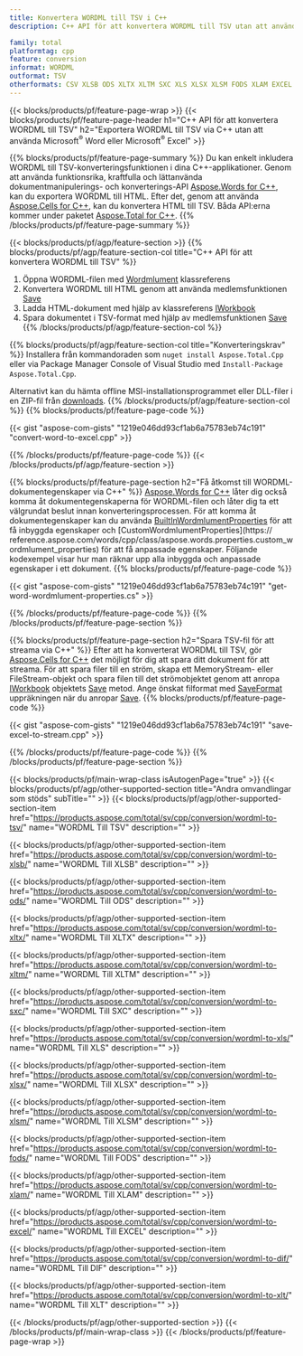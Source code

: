 ```yaml
---
title: Konvertera WORDML till TSV i C++
description: C++ API för att konvertera WORDML till TSV utan att använda Microsoft Word eller Microsoft Excel

family: total
platformtag: cpp
feature: conversion
informat: WORDML
outformat: TSV
otherformats: CSV XLSB ODS XLTX XLTM SXC XLS XLSX XLSM FODS XLAM EXCEL DIF XLT
---
```

{{< blocks/products/pf/feature-page-wrap >}}
{{< blocks/products/pf/feature-page-header h1="C++ API för att konvertera WORDML till TSV" h2="Exportera WORDML till TSV via C++ utan att använda Microsoft<sup>&reg;</sup> Word eller Microsoft<sup>&reg;</sup> Excel" >}}

{{% blocks/products/pf/feature-page-summary %}}
Du kan enkelt inkludera WORDML till TSV-konverteringsfunktionen i dina C++-applikationer. Genom att använda funktionsrika, kraftfulla och lättanvända dokumentmanipulerings- och konverterings-API [Aspose.Words for C++](https://products.aspose.com/words/cpp/), kan du exportera WORDML till HTML. Efter det, genom att använda [Aspose.Cells for C++](https://products.aspose.com/cells/cpp/), kan du konvertera HTML till TSV. Båda API:erna kommer under paketet [Aspose.Total for C++](https://products.aspose.com/total/cpp/). 
{{% /blocks/products/pf/feature-page-summary  %}}

{{< blocks/products/pf/agp/feature-section >}}
{{% blocks/products/pf/agp/feature-section-col title="C++ API för att konvertera WORDML till TSV" %}}
1. Öppna WORDML-filen med [Wordmlument](https://reference.aspose.com/words/cpp/class/aspose.words.wordmlument) klassreferens
2. Konvertera WORDML till HTML genom att använda medlemsfunktionen [Save](https://reference.aspose.com/words/cpp/class/aspose.words.wordmlument#save_string_saveformat)
3. Ladda HTML-dokument med hjälp av klassreferens [IWorkbook](https://reference.aspose.com/cells/cpp/class/aspose.cells.i_workbook)
4. Spara dokumentet i TSV-format med hjälp av medlemsfunktionen [Save](https://reference.aspose.com/cells/cpp/class/aspose.cells.i_workbook#a5dc7de23f7ceba76a05dc1d49f51502e)
{{% /blocks/products/pf/agp/feature-section-col %}}

{{% blocks/products/pf/agp/feature-section-col title="Konverteringskrav" %}}
Installera från kommandoraden som ```nuget install Aspose.Total.Cpp``` eller via Package Manager Console of Visual Studio med ```Install-Package Aspose.Total.Cpp```.

Alternativt kan du hämta offline MSI-installationsprogrammet eller DLL-filer i en ZIP-fil från [downloads](https://downloads.aspose.com/total/cpp).
{{% /blocks/products/pf/agp/feature-section-col %}}
{{% blocks/products/pf/feature-page-code %}}

{{< gist "aspose-com-gists" "1219e046dd93cf1ab6a75783eb74c191" "convert-word-to-excel.cpp" >}}



{{% /blocks/products/pf/feature-page-code %}}
{{< /blocks/products/pf/agp/feature-section >}}

{{% blocks/products/pf/feature-page-section  h2="Få åtkomst till WORDML-dokumentegenskaper via C++" %}}
[Aspose.Words for C++](https://products.aspose.com/words/cpp/) låter dig också komma åt dokumentegenskaperna för WORDML-filen och låter dig ta ett välgrundat beslut innan konverteringsprocessen. För att komma åt dokumentegenskaper kan du använda [BuiltInWordmlumentProperties](https://reference.aspose.com/words/cpp/class/aspose.words.properties.built_in_wordmlument_properties) för att få inbyggda egenskaper och [CustomWordmlumentProperties](https:// reference.aspose.com/words/cpp/class/aspose.words.properties.custom_wordmlument_properties) för att få anpassade egenskaper. Följande kodexempel visar hur man räknar upp alla inbyggda och anpassade egenskaper i ett dokument.
{{% blocks/products/pf/feature-page-code %}}

{{< gist "aspose-com-gists" "1219e046dd93cf1ab6a75783eb74c191" "get-word-wordmlument-properties.cs" >}}

{{% /blocks/products/pf/feature-page-code  %}}
{{% /blocks/products/pf/feature-page-section %}}

{{% blocks/products/pf/feature-page-section  h2="Spara TSV-fil för att streama via C++" %}}
Efter att ha konverterat WORDML till TSV, gör [Aspose.Cells for C++](https://products.aspose.com/cells/cpp/) det möjligt för dig att spara ditt dokument för att streama. För att spara filer till en ström, skapa ett MemoryStream- eller FileStream-objekt och spara filen till det strömobjektet genom att anropa [IWorkbook](https://reference.aspose.com/cells/cpp/class/aspose.cells.i_workbook) objektets [Save](https://reference.aspose.com/cells/cpp/class/aspose.cells.i_workbook#a77072cfb929787df9ad1f38b02f58349) metod. Ange önskat filformat med [SaveFormat](https://reference.aspose.com/cells/cpp/namespace/aspose.cells#a11cae527e4e68f1adcac8f47ea64481a) uppräkningen när du anropar [Save](https://reference.aspose.com).
{{% blocks/products/pf/feature-page-code %}}

{{< gist "aspose-com-gists" "1219e046dd93cf1ab6a75783eb74c191" "save-excel-to-stream.cpp" >}}

{{% /blocks/products/pf/feature-page-code  %}}
{{% /blocks/products/pf/feature-page-section %}}

{{< blocks/products/pf/main-wrap-class isAutogenPage="true" >}}
{{< blocks/products/pf/agp/other-supported-section title="Andra omvandlingar som stöds" subTitle="" >}}
{{< blocks/products/pf/agp/other-supported-section-item href="https://products.aspose.com/total/sv/cpp/conversion/wordml-to-tsv/" name="WORDML Till TSV" description="" >}}

{{< blocks/products/pf/agp/other-supported-section-item href="https://products.aspose.com/total/sv/cpp/conversion/wordml-to-xlsb/" name="WORDML Till XLSB" description="" >}}

{{< blocks/products/pf/agp/other-supported-section-item href="https://products.aspose.com/total/sv/cpp/conversion/wordml-to-ods/" name="WORDML Till ODS" description="" >}}

{{< blocks/products/pf/agp/other-supported-section-item href="https://products.aspose.com/total/sv/cpp/conversion/wordml-to-xltx/" name="WORDML Till XLTX" description="" >}}

{{< blocks/products/pf/agp/other-supported-section-item href="https://products.aspose.com/total/sv/cpp/conversion/wordml-to-xltm/" name="WORDML Till XLTM" description="" >}}

{{< blocks/products/pf/agp/other-supported-section-item href="https://products.aspose.com/total/sv/cpp/conversion/wordml-to-sxc/" name="WORDML Till SXC" description="" >}}

{{< blocks/products/pf/agp/other-supported-section-item href="https://products.aspose.com/total/sv/cpp/conversion/wordml-to-xls/" name="WORDML Till XLS" description="" >}}

{{< blocks/products/pf/agp/other-supported-section-item href="https://products.aspose.com/total/sv/cpp/conversion/wordml-to-xlsx/" name="WORDML Till XLSX" description="" >}}

{{< blocks/products/pf/agp/other-supported-section-item href="https://products.aspose.com/total/sv/cpp/conversion/wordml-to-xlsm/" name="WORDML Till XLSM" description="" >}}

{{< blocks/products/pf/agp/other-supported-section-item href="https://products.aspose.com/total/sv/cpp/conversion/wordml-to-fods/" name="WORDML Till FODS" description="" >}}

{{< blocks/products/pf/agp/other-supported-section-item href="https://products.aspose.com/total/sv/cpp/conversion/wordml-to-xlam/" name="WORDML Till XLAM" description="" >}}

{{< blocks/products/pf/agp/other-supported-section-item href="https://products.aspose.com/total/sv/cpp/conversion/wordml-to-excel/" name="WORDML Till EXCEL" description="" >}}

{{< blocks/products/pf/agp/other-supported-section-item href="https://products.aspose.com/total/sv/cpp/conversion/wordml-to-dif/" name="WORDML Till DIF" description="" >}}

{{< blocks/products/pf/agp/other-supported-section-item href="https://products.aspose.com/total/sv/cpp/conversion/wordml-to-xlt/" name="WORDML Till XLT" description="" >}}


{{< /blocks/products/pf/agp/other-supported-section >}}
{{< /blocks/products/pf/main-wrap-class >}}
{{< /blocks/products/pf/feature-page-wrap >}}
